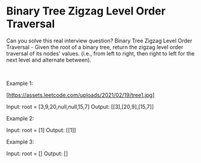 # Binary Tree Zigzag Level Order Traversal

Can you solve this real interview question? Binary Tree Zigzag Level Order Traversal - Given the root of a binary tree, return the zigzag level order traversal of its nodes' values. (i.e., from left to right, then right to left for the next level and alternate between).

 

Example 1:

[https://assets.leetcode.com/uploads/2021/02/19/tree1.jpg]


Input: root = [3,9,20,null,null,15,7]
Output: [[3],[20,9],[15,7]]


Example 2:


Input: root = [1]
Output: [[1]]


Example 3:


Input: root = []
Output: []